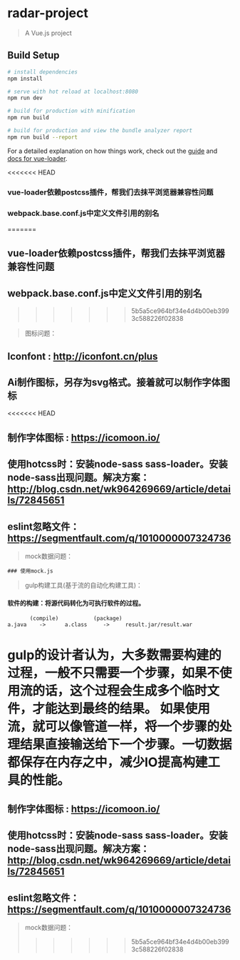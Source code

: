 # radar-project

> A Vue.js project

## Build Setup

``` bash
# install dependencies
npm install

# serve with hot reload at localhost:8080
npm run dev

# build for production with minification
npm run build

# build for production and view the bundle analyzer report
npm run build --report
```

For a detailed explanation on how things work, check out the [guide](http://vuejs-templates.github.io/webpack/) and [docs for vue-loader](http://vuejs.github.io/vue-loader).

<<<<<<< HEAD

### vue-loader依赖postcss插件，帮我们去抹平浏览器兼容性问题

### webpack.base.conf.js中定义文件引用的别名
=======
## vue-loader依赖postcss插件，帮我们去抹平浏览器兼容性问题
## webpack.base.conf.js中定义文件引用的别名
>>>>>>> 5b5a5ce964bf34e4d4b00eb3993c588226f02838

> 图标问题：

## Iconfont : http://iconfont.cn/plus

## Ai制作图标，另存为svg格式。接着就可以制作字体图标
<<<<<<< HEAD

## 制作字体图标 : https://icomoon.io/

## 使用hotcss时：安装node-sass sass-loader。安装node-sass出现问题。解决方案：http://blog.csdn.net/wk964269669/article/details/72845651

## eslint忽略文件： https://segmentfault.com/q/1010000007324736

> mock数据问题：
```
### 使用mock.js
```
> gulp构建工具(基于流的自动化构建工具)：

#### 软件的构建：将源代码转化为可执行软件的过程。
```
       (compile)           (package)
a.java    ->      a.class     ->     result.jar/result.war
```
gulp的设计者认为，大多数需要构建的过程，一般不只需要一个步骤，如果不使用流的话，这个过程会生成多个临时文件，才能达到最终的结果。
如果使用流，就可以像管道一样，将一个步骤的处理结果直接输送给下一个步骤。一切数据都保存在内存之中，减少IO提高构建工具的性能。
=======
## 制作字体图标 : https://icomoon.io/
## 使用hotcss时：安装node-sass sass-loader。安装node-sass出现问题。解决方案：http://blog.csdn.net/wk964269669/article/details/72845651
## eslint忽略文件： https://segmentfault.com/q/1010000007324736

> mock数据问题：
>>>>>>> 5b5a5ce964bf34e4d4b00eb3993c588226f02838
